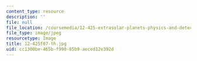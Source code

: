 ```yaml
---
content_type: resource
description: ''
file: null
file_location: /coursemedia/12-425-extrasolar-planets-physics-and-detection-techniques-fall-2007/cc1300be465bf99085b9aeced12e392d_12-425f07-th.jpg
file_type: image/jpeg
resourcetype: Image
title: 12-425f07-th.jpg
uid: cc1300be-465b-f990-85b9-aeced12e392d
---
```

